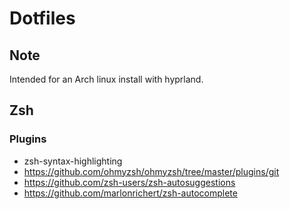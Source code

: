 # Dotfiles

## Note
Intended for an Arch linux install with hyprland.



## Zsh

### Plugins

- zsh-syntax-highlighting
- https://github.com/ohmyzsh/ohmyzsh/tree/master/plugins/git
- https://github.com/zsh-users/zsh-autosuggestions
- https://github.com/marlonrichert/zsh-autocomplete



